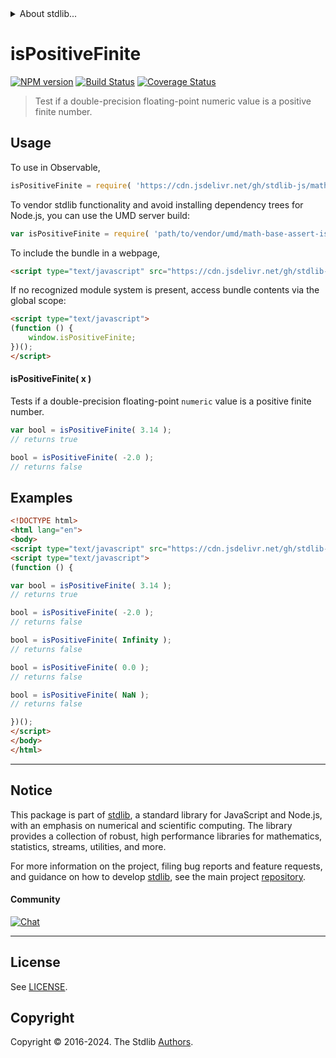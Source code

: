 <!--

@license Apache-2.0

Copyright (c) 2022 The Stdlib Authors.

Licensed under the Apache License, Version 2.0 (the "License");
you may not use this file except in compliance with the License.
You may obtain a copy of the License at

   http://www.apache.org/licenses/LICENSE-2.0

Unless required by applicable law or agreed to in writing, software
distributed under the License is distributed on an "AS IS" BASIS,
WITHOUT WARRANTIES OR CONDITIONS OF ANY KIND, either express or implied.
See the License for the specific language governing permissions and
limitations under the License.

-->


<details>
  <summary>
    About stdlib...
  </summary>
  <p>We believe in a future in which the web is a preferred environment for numerical computation. To help realize this future, we've built stdlib. stdlib is a standard library, with an emphasis on numerical and scientific computation, written in JavaScript (and C) for execution in browsers and in Node.js.</p>
  <p>The library is fully decomposable, being architected in such a way that you can swap out and mix and match APIs and functionality to cater to your exact preferences and use cases.</p>
  <p>When you use stdlib, you can be absolutely certain that you are using the most thorough, rigorous, well-written, studied, documented, tested, measured, and high-quality code out there.</p>
  <p>To join us in bringing numerical computing to the web, get started by checking us out on <a href="https://github.com/stdlib-js/stdlib">GitHub</a>, and please consider <a href="https://opencollective.com/stdlib">financially supporting stdlib</a>. We greatly appreciate your continued support!</p>
</details>

# isPositiveFinite

[![NPM version][npm-image]][npm-url] [![Build Status][test-image]][test-url] [![Coverage Status][coverage-image]][coverage-url] <!-- [![dependencies][dependencies-image]][dependencies-url] -->

> Test if a double-precision floating-point numeric value is a positive finite number.



<section class="usage">

## Usage

To use in Observable,

```javascript
isPositiveFinite = require( 'https://cdn.jsdelivr.net/gh/stdlib-js/math-base-assert-is-positive-finite@umd/browser.js' )
```

To vendor stdlib functionality and avoid installing dependency trees for Node.js, you can use the UMD server build:

```javascript
var isPositiveFinite = require( 'path/to/vendor/umd/math-base-assert-is-positive-finite/index.js' )
```

To include the bundle in a webpage,

```html
<script type="text/javascript" src="https://cdn.jsdelivr.net/gh/stdlib-js/math-base-assert-is-positive-finite@umd/browser.js"></script>
```

If no recognized module system is present, access bundle contents via the global scope:

```html
<script type="text/javascript">
(function () {
    window.isPositiveFinite;
})();
</script>
```

#### isPositiveFinite( x )

Tests if a double-precision floating-point `numeric` value is a positive finite number.

```javascript
var bool = isPositiveFinite( 3.14 );
// returns true

bool = isPositiveFinite( -2.0 );
// returns false
```

</section>

<!-- /.usage -->

<section class="notes">

</section>

<!-- /.notes -->

<section class="examples">

## Examples

<!-- eslint no-undef: "error" -->

```html
<!DOCTYPE html>
<html lang="en">
<body>
<script type="text/javascript" src="https://cdn.jsdelivr.net/gh/stdlib-js/math-base-assert-is-positive-finite@umd/browser.js"></script>
<script type="text/javascript">
(function () {

var bool = isPositiveFinite( 3.14 );
// returns true

bool = isPositiveFinite( -2.0 );
// returns false

bool = isPositiveFinite( Infinity );
// returns false

bool = isPositiveFinite( 0.0 );
// returns false

bool = isPositiveFinite( NaN );
// returns false

})();
</script>
</body>
</html>
```

</section>

<!-- /.examples -->

<!-- Section for related `stdlib` packages. Do not manually edit this section, as it is automatically populated. -->

<section class="related">

</section>

<!-- /.related -->

<!-- Section for all links. Make sure to keep an empty line after the `section` element and another before the `/section` close. -->


<section class="main-repo" >

* * *

## Notice

This package is part of [stdlib][stdlib], a standard library for JavaScript and Node.js, with an emphasis on numerical and scientific computing. The library provides a collection of robust, high performance libraries for mathematics, statistics, streams, utilities, and more.

For more information on the project, filing bug reports and feature requests, and guidance on how to develop [stdlib][stdlib], see the main project [repository][stdlib].

#### Community

[![Chat][chat-image]][chat-url]

---

## License

See [LICENSE][stdlib-license].


## Copyright

Copyright &copy; 2016-2024. The Stdlib [Authors][stdlib-authors].

</section>

<!-- /.stdlib -->

<!-- Section for all links. Make sure to keep an empty line after the `section` element and another before the `/section` close. -->

<section class="links">

[npm-image]: http://img.shields.io/npm/v/@stdlib/math-base-assert-is-positive-finite.svg
[npm-url]: https://npmjs.org/package/@stdlib/math-base-assert-is-positive-finite

[test-image]: https://github.com/stdlib-js/math-base-assert-is-positive-finite/actions/workflows/test.yml/badge.svg?branch=main
[test-url]: https://github.com/stdlib-js/math-base-assert-is-positive-finite/actions/workflows/test.yml?query=branch:main

[coverage-image]: https://img.shields.io/codecov/c/github/stdlib-js/math-base-assert-is-positive-finite/main.svg
[coverage-url]: https://codecov.io/github/stdlib-js/math-base-assert-is-positive-finite?branch=main

<!--

[dependencies-image]: https://img.shields.io/david/stdlib-js/math-base-assert-is-positive-finite.svg
[dependencies-url]: https://david-dm.org/stdlib-js/math-base-assert-is-positive-finite/main

-->

[chat-image]: https://img.shields.io/gitter/room/stdlib-js/stdlib.svg
[chat-url]: https://app.gitter.im/#/room/#stdlib-js_stdlib:gitter.im

[stdlib]: https://github.com/stdlib-js/stdlib

[stdlib-authors]: https://github.com/stdlib-js/stdlib/graphs/contributors

[umd]: https://github.com/umdjs/umd
[es-module]: https://developer.mozilla.org/en-US/docs/Web/JavaScript/Guide/Modules

[deno-url]: https://github.com/stdlib-js/math-base-assert-is-positive-finite/tree/deno
[umd-url]: https://github.com/stdlib-js/math-base-assert-is-positive-finite/tree/umd
[esm-url]: https://github.com/stdlib-js/math-base-assert-is-positive-finite/tree/esm
[branches-url]: https://github.com/stdlib-js/math-base-assert-is-positive-finite/blob/main/branches.md

[stdlib-license]: https://raw.githubusercontent.com/stdlib-js/math-base-assert-is-positive-finite/main/LICENSE

<!-- <related-links> -->

<!-- </related-links> -->

</section>

<!-- /.links -->
